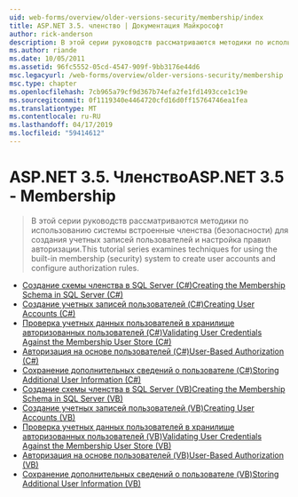 ```yaml
---
uid: web-forms/overview/older-versions-security/membership/index
title: ASP.NET 3.5. членство | Документация Майкрософт
author: rick-anderson
description: В этой серии руководств рассматриваются методики по использованию системы встроенные членства (безопасности) для создания учетных записей пользователей и настройка правил авторизации.
ms.author: riande
ms.date: 10/05/2011
ms.assetid: 96fc5552-05cd-4547-909f-9bb3176e44d6
msc.legacyurl: /web-forms/overview/older-versions-security/membership
msc.type: chapter
ms.openlocfilehash: 7cb965a79cf9d367b74efa2fe1fd1493cce1c19e
ms.sourcegitcommit: 0f1119340e4464720cfd16d0ff15764746ea1fea
ms.translationtype: MT
ms.contentlocale: ru-RU
ms.lasthandoff: 04/17/2019
ms.locfileid: "59414612"
---
```

# <a name="aspnet-35---membership"></a><span data-ttu-id="1d236-103">ASP.NET 3.5. Членство</span><span class="sxs-lookup"><span data-stu-id="1d236-103">ASP.NET 3.5 - Membership</span></span>

> <span data-ttu-id="1d236-104">В этой серии руководств рассматриваются методики по использованию системы встроенные членства (безопасности) для создания учетных записей пользователей и настройка правил авторизации.</span><span class="sxs-lookup"><span data-stu-id="1d236-104">This tutorial series examines techniques for using the built-in membership (security) system to create user accounts and configure authorization rules.</span></span>


- [<span data-ttu-id="1d236-105">Создание схемы членства в SQL Server (C#)</span><span class="sxs-lookup"><span data-stu-id="1d236-105">Creating the Membership Schema in SQL Server (C#)</span></span>](creating-the-membership-schema-in-sql-server-cs.md)
- [<span data-ttu-id="1d236-106">Создание учетных записей пользователей (C#)</span><span class="sxs-lookup"><span data-stu-id="1d236-106">Creating User Accounts (C#)</span></span>](creating-user-accounts-cs.md)
- [<span data-ttu-id="1d236-107">Проверка учетных данных пользователей в хранилище авторизованных пользователей (C#)</span><span class="sxs-lookup"><span data-stu-id="1d236-107">Validating User Credentials Against the Membership User Store (C#)</span></span>](validating-user-credentials-against-the-membership-user-store-cs.md)
- [<span data-ttu-id="1d236-108">Авторизация на основе пользователей (C#)</span><span class="sxs-lookup"><span data-stu-id="1d236-108">User-Based Authorization (C#)</span></span>](user-based-authorization-cs.md)
- [<span data-ttu-id="1d236-109">Сохранение дополнительных сведений о пользователе (C#)</span><span class="sxs-lookup"><span data-stu-id="1d236-109">Storing Additional User Information (C#)</span></span>](storing-additional-user-information-cs.md)
- [<span data-ttu-id="1d236-110">Создание схемы членства в SQL Server (VB)</span><span class="sxs-lookup"><span data-stu-id="1d236-110">Creating the Membership Schema in SQL Server (VB)</span></span>](creating-the-membership-schema-in-sql-server-vb.md)
- [<span data-ttu-id="1d236-111">Создание учетных записей пользователей (VB)</span><span class="sxs-lookup"><span data-stu-id="1d236-111">Creating User Accounts (VB)</span></span>](creating-user-accounts-vb.md)
- [<span data-ttu-id="1d236-112">Проверка учетных данных пользователей в хранилище авторизованных пользователей (VB)</span><span class="sxs-lookup"><span data-stu-id="1d236-112">Validating User Credentials Against the Membership User Store (VB)</span></span>](validating-user-credentials-against-the-membership-user-store-vb.md)
- [<span data-ttu-id="1d236-113">Авторизация на основе пользователей (VB)</span><span class="sxs-lookup"><span data-stu-id="1d236-113">User-Based Authorization (VB)</span></span>](user-based-authorization-vb.md)
- [<span data-ttu-id="1d236-114">Сохранение дополнительных сведений о пользователе (VB)</span><span class="sxs-lookup"><span data-stu-id="1d236-114">Storing Additional User Information (VB)</span></span>](storing-additional-user-information-vb.md)
